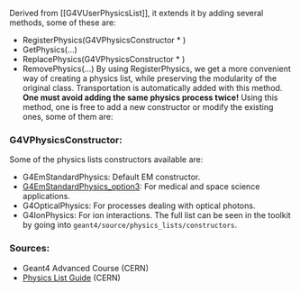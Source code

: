 Derived from [[G4VUserPhysicsList]], it extends it by adding several methods, some of these are:
- RegisterPhysics(G4VPhysicsConstructor * )
- GetPhysics(…)
- ReplacePhysics(G4VPhysicsConstructor * )
- RemovePhysics(…)
By using RegisterPhysics, we get a more convenient way of creating a physics list, while preserving the modularity of the original class. Transportation is automatically added with this method. **One must avoid adding the same physics process twice!** Using this method, one is free to add a new constructor or modify the existing ones, some of them are:
### G4VPhysicsConstructor:
Some of the physics lists constructors available are:
- G4EmStandardPhysics: Default EM constructor.
- [G4EmStandardPhysics_option3](https://geant4-userdoc.web.cern.ch/UsersGuides/PhysicsListGuide/html/electromagnetic/Opt3.html#em-opt3): For medical and space science applications.
- G4OpticalPhysics: For processes dealing with optical photons.
- G4IonPhysics: For ion interactions.
The full list can be seen in the toolkit by going into `geant4/source/physics_lists/constructors`. 

### Sources:
- Geant4 Advanced Course (CERN)
- [Physics List Guide](http://cern.ch/geant4-userdoc/UsersGuides/PhysicsListGuide/html/index.html) (CERN)